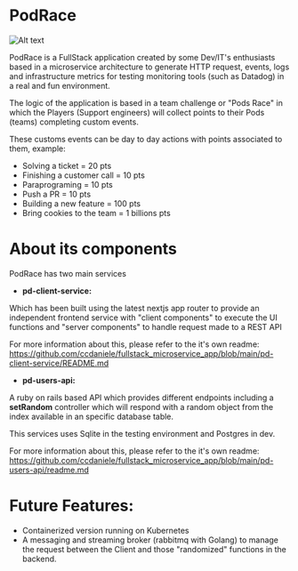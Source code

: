 # PodRace

![Alt text](temporary/pd-client-service/image-1.png)

PodRace is a FullStack application created by some Dev/IT's enthusiasts based in a microservice architecture to generate HTTP request, events, logs and infrastructure metrics for testing monitoring tools (such as Datadog) in a real and fun environment.

The logic of the application is based in a team challenge or "Pods Race" in which the Players (Support engineers) will collect points to their Pods (teams) completing custom events.

These customs events can be day to day actions with points associated to them, example:

- Solving a ticket = 20 pts
- Finishing a customer call = 10 pts
- Paraprograming = 10 pts
- Push a PR = 10 pts
- Building a new feature = 100 pts
- Bring cookies to the team = 1 billions pts

# About its components

PodRace has two main services 

* **pd-client-service:**

Which has been built using the latest nextjs app router to provide an independent frontend service with "client components" to execute the UI functions and "server components" to handle request made to a REST API

For more information about this, please refer to the it's own readme: https://github.com/ccdaniele/fullstack_microservice_app/blob/main/pd-client-service/README.md

* **pd-users-api:**

A ruby on rails based API which provides different endpoints including a **setRandom** controller which will respond with a random object from the index available in an specific database table. 

This services uses Sqlite in the testing environment and Postgres in dev.

For more information about this, please refer to the it's own readme: https://github.com/ccdaniele/fullstack_microservice_app/blob/main/pd-users-api/readme.md

# Future Features: 

- Containerized version running on Kubernetes
- A messaging and streaming broker (rabbitmq with Golang) to manage the request between the Client and those "randomized" functions in the backend. 
